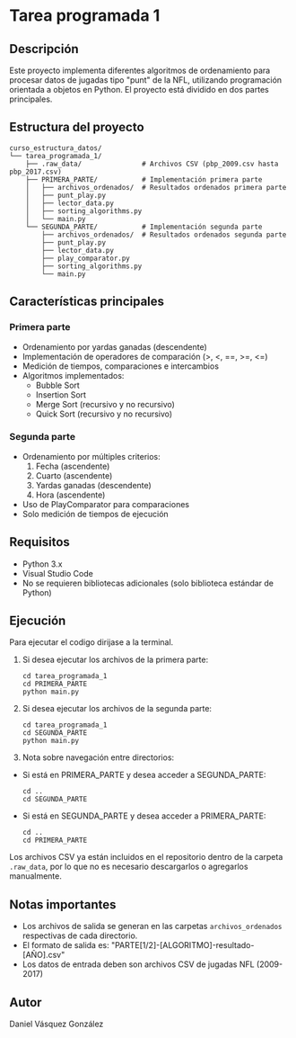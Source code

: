# Tarea programada 1

## Descripción
Este proyecto implementa diferentes algoritmos de ordenamiento para procesar datos de jugadas tipo "punt" de la NFL, utilizando programación orientada a objetos en Python. El proyecto está dividido en dos partes principales.

## Estructura del proyecto
```
curso_estructura_datos/
└── tarea_programada_1/
    ├── .raw_data/               # Archivos CSV (pbp_2009.csv hasta pbp_2017.csv)
    ├── PRIMERA_PARTE/           # Implementación primera parte
    │   ├── archivos_ordenados/  # Resultados ordenados primera parte
    │   ├── punt_play.py
    │   ├── lector_data.py
    │   ├── sorting_algorithms.py
    │   └── main.py
    └── SEGUNDA_PARTE/           # Implementación segunda parte
        ├── archivos_ordenados/  # Resultados ordenados segunda parte
        ├── punt_play.py
        ├── lector_data.py
        ├── play_comparator.py
        ├── sorting_algorithms.py
        └── main.py
```

## Características principales

### Primera parte
- Ordenamiento por yardas ganadas (descendente)
- Implementación de operadores de comparación (>, <, ==, >=, <=)
- Medición de tiempos, comparaciones e intercambios
- Algoritmos implementados:
  * Bubble Sort
  * Insertion Sort
  * Merge Sort (recursivo y no recursivo)
  * Quick Sort (recursivo y no recursivo)

### Segunda parte
- Ordenamiento por múltiples criterios:
  1. Fecha (ascendente)
  2. Cuarto (ascendente)
  3. Yardas ganadas (descendente)
  4. Hora (ascendente)
- Uso de PlayComparator para comparaciones
- Solo medición de tiempos de ejecución

## Requisitos
- Python 3.x
- Visual Studio Code
- No se requieren bibliotecas adicionales (solo biblioteca estándar de Python)

## Ejecución
Para ejecutar el codigo dirijase a la terminal.
1. Si desea ejecutar los archivos de la primera parte:
   ```
   cd tarea_programada_1
   cd PRIMERA_PARTE
   python main.py
   ```
2. Si desea ejecutar los archivos de la segunda parte:
   ```
   cd tarea_programada_1
   cd SEGUNDA_PARTE
   python main.py
   ```
3. Nota sobre navegación entre directorios:
- Si está en PRIMERA_PARTE y desea acceder a SEGUNDA_PARTE:
  ```
  cd ..
  cd SEGUNDA_PARTE
  ```
- Si está en SEGUNDA_PARTE y desea acceder a PRIMERA_PARTE:
  ```
  cd ..
  cd PRIMERA_PARTE
  ```

Los archivos CSV ya están incluidos en el repositorio dentro de la carpeta `.raw_data`, por lo que no es necesario descargarlos o agregarlos manualmente.

## Notas importantes
- Los archivos de salida se generan en las carpetas `archivos_ordenados` respectivas de cada directorio.
- El formato de salida es: "PARTE[1/2]-[ALGORITMO]-resultado-[AÑO].csv"
- Los datos de entrada deben son archivos CSV de jugadas NFL (2009-2017)

## Autor
Daniel Vásquez González